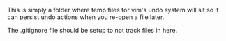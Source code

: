 This is simply a folder where temp files for vim's undo system will
sit so it can persist undo actions when you re-open a file later.

The .gitignore file should be setup to not track files in here.
